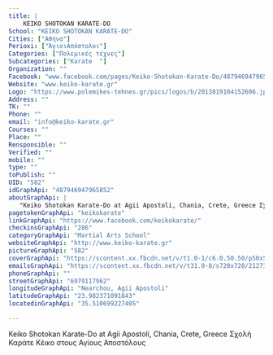 ```yaml
---
title: |
    KEIKO SHOTOKAN KARATE-DO
School: "KEIKO SHOTOKAN KARATE-DO"
Cities: ["Αθήνα"]
Perioxi: ["ΆγιοιΑπόστολοι"]
Categories: ["Πολεμικές τέχνες"]
Subcategories: ["Karate  "]
Organization: ""
Facebook: "www.facebook.com/pages/Keiko-Shotokan-Karate-Do/487946947965852"
Website: "www.keiko-karate.gr"
Logo: "https://www.polemikes-tehnes.gr/pics/logos/b/2013819104152606.jpg"
Address: ""
TK: ""
Phone: ""
email: "info@keiko-karate.gr"
Courses: ""
Place: ""
Rensponsible: ""
Verified: ""
mobile: ""
type: ""
toPublish: ""
UID: "582"
idGraphApi: "487946947965852"
aboutGraphApi: | 
   "Keiko Shotokan Karate-Do at Agii Apostoli, Chania, Crete, Greece Σχολή Καράτε Κέικο στους Αγίους Αποστόλους"
pagetokenGraphApi: "keikokarate"
linkGraphApi: "https://www.facebook.com/keikokarate/"
checkinsGraphApi: "286"
categoryGraphApi: "Martial Arts School"
websiteGraphApi: "http://www.keiko-karate.gr"
pictureGraphApi: "582"
coverGraphApi: "https://scontent.xx.fbcdn.net/v/t1.0-1/c6.0.50.50/p50x50/1186310_511682948925585_1748690304_n.jpg?oh=1266fc96d17cf147b20f66149f011b52&amp;oe=5B4D4A7B"
emailsGraphApi: "https://scontent.xx.fbcdn.net/v/t31.0-8/s720x720/21273567_1456134344480436_8979387022334508537_o.jpg?oh=5f2e80cb2e75e501c81d4d9479feb629&amp;oe=5B37C5E9"
phoneGraphApi: ""
streetGraphApi: "6979117962"
longitudeGraphApi: "Nearchou, Agii Apostoli"
latitudeGraphApi: "23.982371091843"
locatedinGraphApi: "35.510699227405"

---
```


Keiko Shotokan Karate-Do at Agii Apostoli, Chania, Crete, Greece Σχολή Καράτε Κέικο στους Αγίους Αποστόλους

